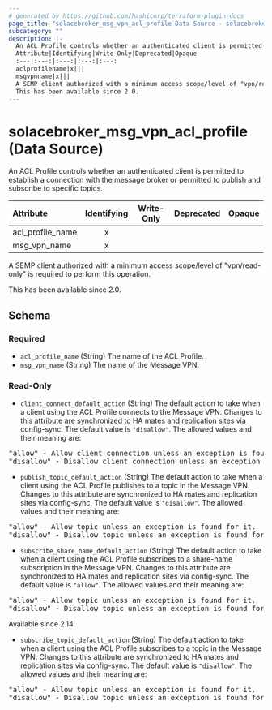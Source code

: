 ```yaml
---
# generated by https://github.com/hashicorp/terraform-plugin-docs
page_title: "solacebroker_msg_vpn_acl_profile Data Source - solacebroker"
subcategory: ""
description: |-
  An ACL Profile controls whether an authenticated client is permitted to establish a connection with the message broker or permitted to publish and subscribe to specific topics.
  Attribute|Identifying|Write-Only|Deprecated|Opaque
  :---|:---:|:---:|:---:|:---:
  aclprofilename|x|||
  msgvpnname|x|||
  A SEMP client authorized with a minimum access scope/level of "vpn/read-only" is required to perform this operation.
  This has been available since 2.0.
---
```


# solacebroker_msg_vpn_acl_profile (Data Source)

An ACL Profile controls whether an authenticated client is permitted to establish a connection with the message broker or permitted to publish and subscribe to specific topics.


Attribute|Identifying|Write-Only|Deprecated|Opaque
:---|:---:|:---:|:---:|:---:
acl_profile_name|x|||
msg_vpn_name|x|||



A SEMP client authorized with a minimum access scope/level of "vpn/read-only" is required to perform this operation.

This has been available since 2.0.



<!-- schema generated by tfplugindocs -->
## Schema

### Required

- `acl_profile_name` (String) The name of the ACL Profile.
- `msg_vpn_name` (String) The name of the Message VPN.

### Read-Only

- `client_connect_default_action` (String) The default action to take when a client using the ACL Profile connects to the Message VPN. Changes to this attribute are synchronized to HA mates and replication sites via config-sync. The default value is `"disallow"`. The allowed values and their meaning are:

<pre>
"allow" - Allow client connection unless an exception is found for it.
"disallow" - Disallow client connection unless an exception is found for it.
</pre>
- `publish_topic_default_action` (String) The default action to take when a client using the ACL Profile publishes to a topic in the Message VPN. Changes to this attribute are synchronized to HA mates and replication sites via config-sync. The default value is `"disallow"`. The allowed values and their meaning are:

<pre>
"allow" - Allow topic unless an exception is found for it.
"disallow" - Disallow topic unless an exception is found for it.
</pre>
- `subscribe_share_name_default_action` (String) The default action to take when a client using the ACL Profile subscribes to a share-name subscription in the Message VPN. Changes to this attribute are synchronized to HA mates and replication sites via config-sync. The default value is `"allow"`. The allowed values and their meaning are:

<pre>
"allow" - Allow topic unless an exception is found for it.
"disallow" - Disallow topic unless an exception is found for it.
</pre>
 Available since 2.14.
- `subscribe_topic_default_action` (String) The default action to take when a client using the ACL Profile subscribes to a topic in the Message VPN. Changes to this attribute are synchronized to HA mates and replication sites via config-sync. The default value is `"disallow"`. The allowed values and their meaning are:

<pre>
"allow" - Allow topic unless an exception is found for it.
"disallow" - Disallow topic unless an exception is found for it.
</pre>
